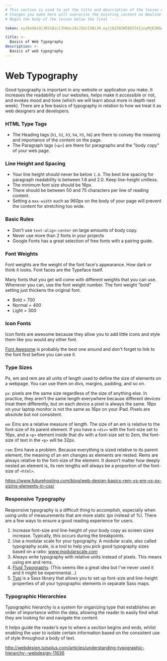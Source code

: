 ```yaml
---
# This section is used to set the title and description of the lesson on Newline. Do not edit `token`.
# Changes you make here will overwrite the existing content on Newline when synced via Github.
# Begin the body of the lesson below the final `---`.

token: eyJ0eXAiOiJKV1QiLCJhbGciOiJIUzI1NiJ9.eyJjb250ZW50X2lkIjoyMjE2NSwiY29udGVudF90eXBlIjoiTGVzc29uIn0.DWQCOGQ7fI_Sr2u-Cy7YcQBOpq_z7XqZvsQ4NKw-jsU

title: >-
  Basics of Web Typography
description: >-
  Basics of web typography 
---
```

# Web Typography
Good typography is important in any website or application you make. It increases the readability of our websites, helps make it accessible or not, and evokes mood and tone (which we will learn about more in depth next week).  There are a few basics of typography in relation to how we treat it as web designers and developers. 

### HTML Type Tags
- The Heading tags (`h1`, `h2`, `h3`, `h4`, `h5`, `h6`) are there to convey the meaning and importance of the content on the page.
- The Paragraph tags (`<p>`) are there for paragraphs and the "body copy" of your web page.

### Line Height and Spacing
- Your line height should never be below `1.6`. The best line spacing for paragraph readability is between 1.6 and 2.0. Keep line-height unitless. 
- The minimum font size should be 16px.
- There should be between 50 and 75 characters per line of reading content.
- Setting a `max-width` such as 960px on the body of your page will prevent the content for stretching too wide.

### Basic Rules
- Don't use `text-align:center` on large amounts of body copy.
- Never use more than 2 fonts in your projects
- Google Fonts has a great selection of free fonts with a pairing guide.

### Font Weights
Font weights are the weight of the font face's appearance. How dark or think it looks. Font faces are the Typeface itself.

Many fonts that you get will come with different weights that you can use. Whenever you can, use the font weight number. The font weight "bold" setting just thickens the original font.

- Bold = 700
- Normal = 400
- Light = 300


### Icon Fonts
Icon fonts are awesome because they allow you to add little icons and style them like you would any other font. 

[Font Awesome](http://fontawesome.io/) is probably the best one around and don't forget to link to the font first before you can use it. 


### Type Sizes
Px, em and rem are all units of length used to define the size of elements on a webpage. You can use them on divs, margins, padding, and so on.

`px`: pixels are the same size regardless of the size of anything else. In practice, they aren’t the same length everywhere because different devices treat them differently, but on each device a pixel is always the same. 16px on your laptop monitor is not the same as 16px on your iPad. Pixels are absolute but not consistent.

`em`: Ems are a relative measure of length. The size of an em is relative to the font-size of its parent element. If you have a `<div>` with the font-size set to 16px, and a `<p>` element inside that div with a font-size set to 2em, the font-size of text in the `<p>` will be 32px.

`rem`: Ems have a problem. Because everything is sized relative to its parent element, the meaning of an em changes as elements are nested. Rems are always relative to the font-size of the <html> element. It doesn’t matter how deeply nested an element is, its rem lengths will always be a proportion of the font-size of `<html>`.

https://www.futurehosting.com/blog/web-design-basics-rem-vs-em-vs-px-sizing-elements-in-css/


### Responsive Typography
Responsive typography is a difficult thing to accomplish, especially when using units of measurements that are more static (px instead of %). There are a few ways to ensure a good reading experience for users. 

1. Increase font-size and line-height of your body copy as screen sizes increase. Typically, this occurs during the breakpoints. 
2. Use a modular scale for your typography. A modular scale, also called typography scale, is a tool to help you pick good typography sizes based on a ratio: www.modularscale.com
3. Always write typography with relative units instead of pixels. This means using em and rems. 
4. [Fluid Typography](https://css-tricks.com/snippets/css/fluid-typography/). (This seems like a great idea but I've never used it and it might be experimental...)
5. [Typi](https://zellwk.com/blog/typi/) is a Sass library that allows you to set up font-size and line-height properties of all your typographic elements in separate Sass maps. 

### Typographic Hierarchies
Typographic hierarchy is a system for organizing type that establishes an order of importance within the data, allowing the reader to easily find what they are looking for and navigate the content. 

It helps guide the reader’s eye to where a section begins and ends, whilst enabling the user to isolate certain information based on the consistent use of style throughout a body of text.

http://webdesign.tutsplus.com/articles/understanding-typographic-hierarchy--webdesign-11636
